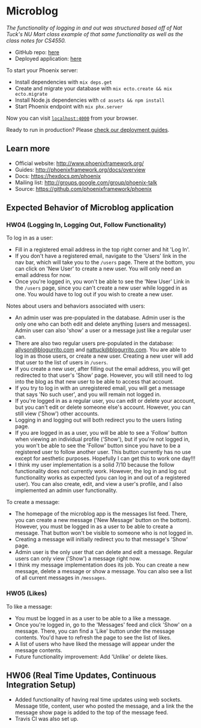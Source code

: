 # Microblog
_The functionality of logging in and out was structured based off of Nat Tuck's
NU Mart class example of that same functionality as well as the class notes for CS4550._

* GitHub repo: [here](https://github.com/allysonyoung/microblog)
* Deployed application: [here](http://microblog.breakfastburritos.party)

To start your Phoenix server:

  * Install dependencies with `mix deps.get`
  * Create and migrate your database with `mix ecto.create && mix ecto.migrate`
  * Install Node.js dependencies with `cd assets && npm install`
  * Start Phoenix endpoint with `mix phx.server`

Now you can visit [`localhost:4000`](http://localhost:4000) from your browser.

Ready to run in production? Please [check our deployment guides](http://www.phoenixframework.org/docs/deployment).

## Learn more

  * Official website: http://www.phoenixframework.org/
  * Guides: http://phoenixframework.org/docs/overview
  * Docs: https://hexdocs.pm/phoenix
  * Mailing list: http://groups.google.com/group/phoenix-talk
  * Source: https://github.com/phoenixframework/phoenix

## Expected Behavior of Microblog application

### HW04 (Logging In, Logging Out, Follow Functionality)
To log in as a user:
  * Fill in a registered email address in the top right corner and hit 'Log In'.
  * If you don't have a registered email, navigate to the 'Users' link in the nav
  bar, which will take you to the `/users` page. There at the bottom, you can
  click on 'New User' to create a new user. You will only need an email address
  for now.
  * Once you're logged in, you won't be able to see the 'New User' Link in the
  `/users` page, since you can't create a new user while logged in as one. You
  would have to log out if you wish to create a new user.

Notes about users and behaviors associated with users:
  * An admin user was pre-populated in the database. Admin user is the only one
  who can both edit and delete anything (users and messages). Admin user can
  also 'show' a user or a message just like a regular user can.
  * There are also two regular users pre-populated in the database:
  allyson@blogurrito.com and nattuck@blogurrito.com. You are able to log in as
  those users, or create a new user. Creating a new user will add that user to the
  list of users in `/users`.
  * If you create a new user, after filling out the email address, you will get
  redirected to that user's 'Show' page. However, you will still need to log into
  the blog as that new user to be able to access that account.
  * If you try to log in with an unregistered email, you will get a message
  that says 'No such user', and you will remain not logged in.
  * If you're logged in as a regular user, you can edit or delete your account, but you
  can't edit or delete someone else's account. However, you can still view ('Show')
  other accounts.
  * Logging in and logging out will both redirect you to the users listing page.
  * If you are logged in as a user, you will be able to see a 'Follow' button
  when viewing an individual profile ('Show'), but if you're not logged in, you
  won't be able to see the 'Follow' button since you have to be a registered
  user to follow another user. This button currently has no use except for
  aesthetic purposes. Hopefully I can get this to work one day!!!
  * I think my user implementation is a solid 7/10 because the follow functionality
  does not currently work. However, the log in and log out functionality works as
  expected (you can log in and out of a registered user). You can also create,
  edit, and view a user's profile, and I also implemented an admin user
  functionality.

To create a message:
  * The homepage of the microblog app is the messages list feed. There, you can
  create a new message ('New Message' button on the bottom). However, you must
  be logged in as a user to be able to create a message. That button won't be
  visible to someone who is not logged in.
  * Creating a message will initially redirect you to that message's 'Show' page.
  * Admin user is the only user that can delete and edit a message. Regular
  users can only view ('Show') a message right now.
  * I think my message implementation does its job. You can create a new message,
  delete a message or show a message. You can also see a list of all current
  messages in `/messages`.

### HW05 (Likes)
To like a message:
  * You must be logged in as a user to be able to a like a message.
  * Once you're logged in, go to the 'Messages' feed and click 'Show' on a message.
  There, you can find a 'Like' button under the message contents. You'd have to
  refresh the page to see the list of likes.
  * A list of users who have liked the message will appear under the message contents.
  * Future functionality improvement: Add 'Unlike' or delete likes.

## HW06 (Real Time Updates, Continuous Integration Setup)
  * Added functionality of having real time updates using web sockets. Message
  title, content, user who posted the message, and a link the the message show
  page is added to the top of the message feed.
  * Travis CI was also set up.

